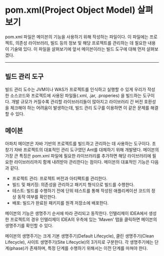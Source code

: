 # pom.xml(Project Object Model) 살펴보기

pom.xml 파일은 메이븐의 기능을 사용하기 위해 작성하는 파일이다.
이 파일에는 프로젝트, 의존성 라이브러리, 빌드 등의 정보 및 해당 프로젝트를 관리하는 데 필요한 내용이 기술돼 있다.
이 파일을 살펴보기에 앞서 메이븐이라는 빌드 도구에 대해 먼저 살펴보겠다.

---
## 빌드 관리 도구

빌드 관리 도수는 JVM이나 WAS가 프로젝트를 인식하고 실행할 수 있게 우리가 작성한 소스코드와 프로젝트에 사용된 파일들(.xml, .jar, .properies)
을 빌드하는 도구이다. 개발 규모가 커질수록 관리할 라이브러리들이 많아지고 라이브러리 간 버전 호환성을 체크해야 하는 어려움이 발생하는데, 빌드 관리
도구를 이용하면 이 같은 문제를 해결할 수 있다.

## 메이븐

아파치 메이븐은 자바 기반의 프로젝트를 빌드하고 관리하는 데 사용하는 도구이다. 초창기 자바 프로젝트의 대표적인 관리 도구였던 Ant를 대체하기 위해 
개발됐다. 메이븐의 가장 큰 특징은 pom.xml 파일에 필요한 라이브러리를 추가하면 해당 라이브러리에 필요한 라이브러리까지 함께 내려받아 관리한다는 
점이다. 메이븐의 대표적인 기능은 다음과 같다.

* 프로젝트 관리: 프로젝트 버전과 아티팩트를 관리한다.
* 빌드 및 패키징: 의존성을 관리하고 패키지 형식으로 빌드를 수행한다.
* 테스트: 빌드를 수행하기 전에 단위 테스트를 통해 작성된 애플리케이션 코드의 정상 동작 여부를 확인한다.
* 배포: 빌드가 완료된 패키지를 원격 저장소에 배포한다.

메이븐의 기능은 생명주기 순서에 따라 관리되고 동작한다. 인텔리제이 IDEA에서 생성한 프로젝트의 경우
인텔리제이 IDEA의 우측에 있는 'Maven' 탭을 클릭하면 메이븐의 생명주기를 확인할 수 있다.

메이븐의 생명주기는 크게 기본 생명주기(Default Lifecycle), 클린 생명주기(Clean Lifecycle), 사이트 생명주기(Site Lifecycle)의 3가지로
구분한다. 각 생명주기에는 단계(phase)가 존재하며, 특정 단계를 수행하기 위해서는 이전 단계를 마쳐야 한다.